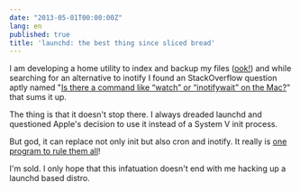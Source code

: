 ```yaml
---
date: "2013-05-01T00:00:00Z"
lang: en
published: true
title: 'launchd: the best thing since sliced bread'
---
```


I am developing a home utility to index and backup my files ([ook!][]) and while
searching for an alternative to inotify I found an StackOverflow question aptly
named "[Is there a command like “watch” or “inotifywait” on the Mac?][]" that
sums it up.

The thing is that it doesn't stop there. I always dreaded launchd and questioned
Apple's decision to use it instead of a System V init process.

But god, it can replace not only init but also cron and inotify. It really is
[one program to rule them all][]!

I'm sold. I only hope that this infatuation doesn't end with me hacking up a
launchd based distro.

[ook!]: https://github.com/itorres/ook
[Is there a command like “watch” or “inotifywait” on the Mac?]: http://stackoverflow.com/questions/1515730/is-there-a-command-like-watch-or-inotifywait-on-the-mac
[one program to rule them all]: http://youtu.be/SjrtySM9Dns
